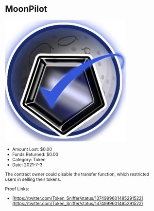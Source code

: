 # MoonPilot
![MoonPilot](/rektimages/MoonPilot.png)
- Amount Lost: $0.00
- Funds Returned: $0.00
- Category: Token
- Date: 2021-7-3

The contract owner could disable the transfer function, which restricted users in selling their tokens.


Proof Links:
- [https://twitter.com/Token_Sniffer/status/1374999601485291522](https://twitter.com/Token_Sniffer/status/1374999601485291522)



